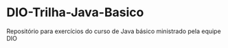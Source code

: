 # DIO-Trilha-Java-Basico
Repositório para exercícios do curso de Java básico ministrado pela equipe DIO 
